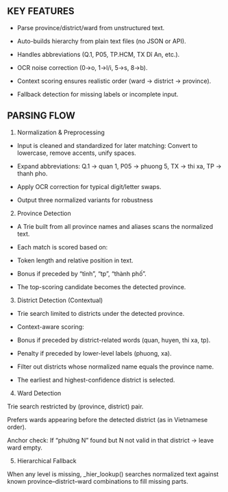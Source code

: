 ## KEY FEATURES
- Parse province/district/ward from unstructured text.

- Auto-builds hierarchy from plain text files (no JSON or API).

- Handles abbreviations (Q.1, P05, TP.HCM, TX Dĩ An, etc.).

- OCR noise correction (0→o, 1→l/i, 5→s, 8→b).

- Context scoring ensures realistic order (ward → district → province).

- Fallback detection for missing labels or incomplete input.

## PARSING FLOW
1. Normalization & Preprocessing

- Input is cleaned and standardized for later matching: Convert to lowercase, remove accents, unify spaces.

- Expand abbreviations: Q.1 → quan 1, P05 → phuong 5, TX → thi xa, TP → thanh pho.

- Apply OCR correction for typical digit/letter swaps.

- Output three normalized variants for robustness

2. Province Detection

- A Trie built from all province names and aliases scans the normalized text.

- Each match is scored based on:

+ Token length and relative position in text.

+ Bonus if preceded by “tỉnh”, “tp”, “thành phố”.

+ The top-scoring candidate becomes the detected province.

3. District Detection (Contextual)

- Trie search limited to districts under the detected province.

- Context-aware scoring:

+ Bonus if preceded by district-related words (quan, huyen, thi xa, tp).

+ Penalty if preceded by lower-level labels (phuong, xa).

+ Filter out districts whose normalized name equals the province name.

+ The earliest and highest-confidence district is selected.

4. Ward Detection

Trie search restricted by (province, district) pair.

Prefers wards appearing before the detected district (as in Vietnamese order).

Anchor check: If “phường N” found but N not valid in that district → leave ward empty.

5. Hierarchical Fallback

When any level is missing, _hier_lookup() searches normalized text against known province–district–ward combinations to fill missing parts.
